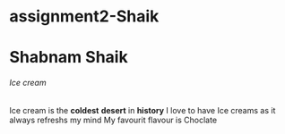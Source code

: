 # assignment2-Shaik
# Shabnam Shaik
###### Ice cream
Ice cream is the **coldest** **desert** in **history** I love to have Ice creams as it always refreshs my mind  My favourit flavour is Choclate 